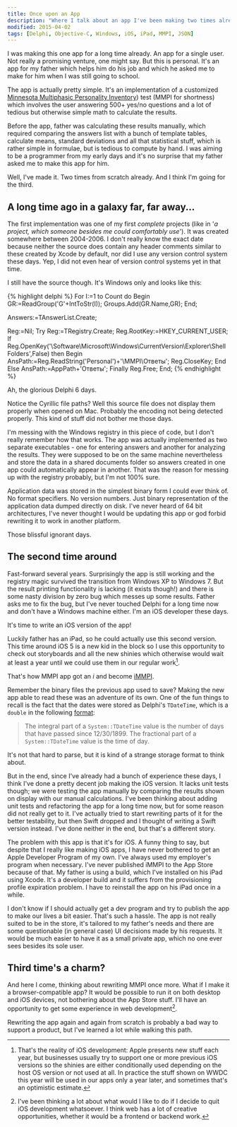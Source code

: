 ```yaml
---
title: Once upon an App
description: "Where I talk about an app I've been making two times already and I'm probably going for the third one."
modified: 2015-04-02
tags: [Delphi, Objective-C, Windows, iOS, iPad, MMPI, JSON]
---
```

I was making this one app for a long time already. An app for a single user. Not really a promising venture, one might say. But this is personal. It's an app for my father which helps him do his job and which he asked me to make for him when I was still going to school.

The app is actually pretty simple. It's an implementation of a customized [Minnesota Multiphasic Personality Inventory](https://en.wikipedia.org/wiki/Minnesota_Multiphasic_Personality_Inventory)) test (MMPI for shortness) which involves the user answering 500+ yes/no questions and a lot of tedious but otherwise simple math to calculate the results.

Before the app, father was calculating these results manually, which required comparing the answers list with a bunch of template tables, calculate means, standard deviations and all that statistical stuff, which is rather simple in formulae, but is tedious to compute by hand. I was aiming to be a programmer from my early days and it's no surprise that my father asked me to make this app for him.

Well, I've made it. Two times from scratch already. And I think I'm going for the third.
<!--more-->

A long time ago in a galaxy far, far away...
-------------------------------------------

The first implementation was one of my first *complete* projects (like in '*a project, which someone besides me could comfortably use*'). It was created somewhere between 2004-2006. I don't really know the exact date because neither the source does contain any header comments similar to these created by Xcode by default, nor did I use any version control system these days. Yep, I did not even hear of version control systems yet in that time.

I still have the source though. It's Windows only and looks like this:

{% highlight delphi %}
For I:=1 to Count do
Begin
    GR:=ReadGroup('G'+IntToStr(I));
    Groups.Add(GR.Name,GR);
End;

Answers:=TAnswerList.Create;

Reg:=Nil;
Try
    Reg:=TRegistry.Create;
    Reg.RootKey:=HKEY_CURRENT_USER;
    If Reg.OpenKey('\Software\Microsoft\Windows\CurrentVersion\Explorer\Shell Folders',False) then
    Begin
        AnsPath:=Reg.ReadString('Personal')+'\MMPI\Ответы\';
        Reg.CloseKey;
    End
    Else
        AnsPath:=AppPath+'Ответы\';
Finally
   Reg.Free;
End;
{% endhighlight %}

Ah, the glorious Delphi 6 days.

Notice the Cyrillic file paths? Well this source file does not display them properly when opened on Mac. Probably the encoding not being detected properly. This kind of stuff did not bother me those days.

I'm messing with the Windows registry in this piece of code, but I don't really remember how that works. The app was actually implemented as two separate executables - one for entering answers and another for analyzing the results. They were supposed to be on the same machine nevertheless and store the data in a shared documents folder so answers created in one app could automatically appear in another. That was the reason for messing up with the registry probably, but I'm not 100% sure.

Application data was stored in the simplest binary form I could ever think of. No format specifiers. No version numbers. Just binary representation of the application data dumped directly on disk. I've never heard of 64 bit architectures, I've never thought I would be updating this app or god forbid rewriting it to work in another platform.

Those blissful ignorant days.

The second time around
----------------------

Fast-forward several years. Surprisingly the app is still working and the registry magic survived the transition from Windows XP to Windows 7. But the result printing functionality is lacking (it exists though!) and there is some nasty division by zero bug which messes up some results. Father asks me to fix the bug, but I've never touched Delphi for a long time now and don't have a Windows machine either. I'm an iOS developer these days.

It's time to write an iOS version of the app!

Luckily father has an iPad, so he could actually use this second version. This time around iOS 5 is a new kid in the block so I use this opportunity to check out storyboards and all the new shinies which otherwise would wait at least a year until we could use them in our regular work[^1].

[^1]: That's the reality of iOS development: Apple presents new stuff each year, but businesses usually try to support one or more previous iOS versions so the shinies are either conditionally used depending on the host OS version or not used at all. In practice the stuff shown on WWDC this year will be used in our apps only a year later, and sometimes that's an optimistic estimate.

That's how MMPI app got an *i* and become [iMMPI](https://github.com/wanderwaltz/iMMPI).

Remember the binary files the previous app used to save? Making the new app able to read these was an adventure of its own. One of the fun things to recall is the fact that the dates were stored as Delphi's `TDateTime`, which is a `double` in the following [format](http://docs.embarcadero.com/products/rad_studio/delphiAndcpp2009/HelpUpdate2/EN/html/delphivclwin32/System__TDateTime.html):

>The integral part of a `System::TDateTime` value is the number of days that have passed since 12/30/1899. The fractional part of a `System::TDateTime` value is the time of day.

It's not that hard to parse, but it is kind of a strange storage format to think about.

But in the end, since I've already had a bunch of experience these days, I think I've done a pretty decent job making the iOS version. It lacks unit tests though; we were testing the app manually by comparing the results shown on display with our manual calculations. I've been thinking about adding unit tests and refactoring the app for a long time now, but for some reason did not really get to it. I've actually tried to start rewriting parts of it for the better testability, but then Swift dropped and I thought of writing a Swift version instead. I've done neither in the end, but that's a different story.

The problem with this app is that it's for iOS. A funny thing to say, but despite that I really like making iOS apps, I have never bothered to get an Apple Developer Program of my own. I've always used my employer's program when necessary. I've never published iMMPI to the App Store because of that. My father is using a build, which I've installed on his iPad using Xcode. It's a developer build and it suffers from the provisioning profile expiration problem. I have to reinstall the app on his iPad once in a while.

I don't know if I should actually get a dev program and try to publish the app to make our lives a bit easier. That's such a hassle. The app is not really suited to be in the store, it's tailored to my father's needs and there are some questionable (in general case) UI decisions made by his requests. It would be much easier to have it as a small private app, which no one ever sees besides its sole user.

Third time's a charm?
---------------------

And here I come, thinking about rewriting MMPI once more. What if I make it a browser-compatible app? It would be possible to run it on both desktop and iOS devices, not bothering about the App Store stuff. I'll have an opportunity to get some experience in web development[^2].

Rewriting the app again and again from scratch is probably a bad way to support a product, but I've learned a lot while walking this path.

[^2]: I've been thinking a lot about what would I like to do if I decide to quit iOS development whatsoever. I think web has a lot of creative opportunities, whether it would be a frontend or backend work.
